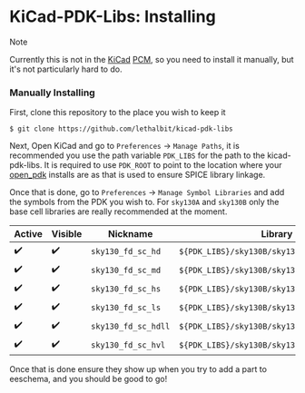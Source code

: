 # KiCad-PDK-Libs: Installing

> [!NOTE]
> Currently this is not in the [KiCad] [PCM], so you need to install it manually, but it's not particularly hard to do.

### Manually Installing

First, clone this repository to the place you wish to keep it

```
$ git clone https://github.com/lethalbit/kicad-pdk-libs
```

Next, Open KiCad and go to `Preferences` -> `Manage Paths`, it is recommended you use the path variable `PDK_LIBS` for the path to the kicad-pdk-libs. It is required to use `PDK_ROOT` to point to the location where your [open_pdk] installs are as that is used to ensure SPICE library linkage.

Once that is done, go to `Preferences` -> `Manage Symbol Libraries` and add the symbols from the PDK you wish to. For `sky130A` and `sky130B` only the base cell libraries are really recommended at the moment.

| Active             | Visible            | Nickname            | Library Path                                      |
|--------------------|--------------------|---------------------|---------------------------------------------------|
| :heavy_check_mark: | :heavy_check_mark: | `sky130_fd_sc_hd`   | `${PDK_LIBS}/sky130B/sky130_fd_sc_hd.kicad_sym`   |
| :heavy_check_mark: | :heavy_check_mark: | `sky130_fd_sc_md`   | `${PDK_LIBS}/sky130B/sky130_fd_sc_md.kicad_sym`   |
| :heavy_check_mark: | :heavy_check_mark: | `sky130_fd_sc_hs`   | `${PDK_LIBS}/sky130B/sky130_fd_sc_hs.kicad_sym`   |
| :heavy_check_mark: | :heavy_check_mark: | `sky130_fd_sc_ls`   | `${PDK_LIBS}/sky130B/sky130_fd_sc_ls.kicad_sym`   |
| :heavy_check_mark: | :heavy_check_mark: | `sky130_fd_sc_hdll` | `${PDK_LIBS}/sky130B/sky130_fd_sc_hdll.kicad_sym` |
| :heavy_check_mark: | :heavy_check_mark: | `sky130_fd_sc_hvl`  | `${PDK_LIBS}/sky130B/sky130_fd_sc_hvl.kicad_sym`  |

Once that is done ensure they show up when you try to add a part to eeschema, and you should be good to go!

[KiCad]: https://www.kicad.org/
[open_pdk]: https://github.com/RTimothyEdwards/open_pdks
[PCM]: https://www.kicad.org/pcm/
